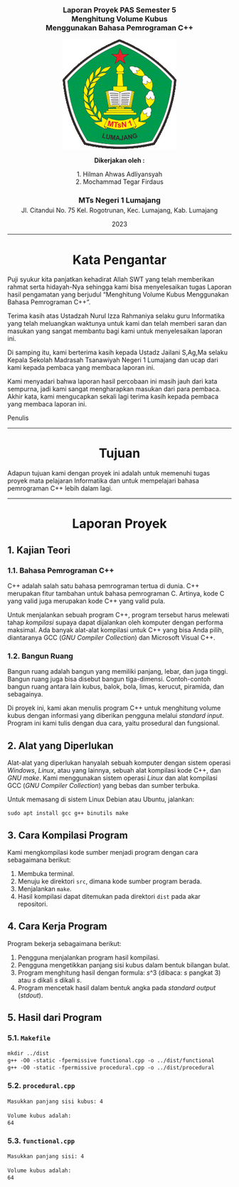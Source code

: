 <div style="text-align:center !important"><h3>

Laporan Proyek PAS Semester 5\
Menghitung Volume Kubus\
Menggunakan Bahasa Pemrograman C++

</h3></div style="text-align:center !important">

<div style="text-align:center !important">

![Lambang MTs Negeri 1 Lumajang](_assets/logo_mtsn.gif)

</div style="text-align:center !important">

<div style="text-align:center !important">

**Dikerjakan oleh :**

1\. Hilman Ahwas Adliyansyah\
2\. Mochammad Tegar Firdaus

</div style="text-align:center !important">

<div style="text-align:center !important">

<h3 style="margin-bottom:0.25em">MTs Negeri 1 Lumajang</h3>
<address style="font-style:normal">Jl. Citandui No. 75 Kel. Rogotrunan, Kec. Lumajang, Kab. Lumajang</address>

2023

</div style="text-align:center !important">

------------------------------------------------------------------

<div style="text-align:center !important">

# Kata Pengantar

</div style="text-align:center !important">

Puji syukur kita panjatkan kehadirat Allah SWT yang telah memberikan rahmat serta hidayah-Nya sehingga kami bisa menyelesaikan tugas Laporan hasil pengamatan yang berjudul “Menghitung Volume Kubus Menggunakan Bahasa Pemrograman C++”. 

Terima kasih atas  Ustadzah Nurul Izza Rahmaniya selaku guru Informatika yang telah meluangkan waktunya untuk kami dan telah memberi saran dan masukan yang sangat membantu bagi kami untuk menyelesaikan laporan ini.

Di samping itu, kami berterima kasih kepada Ustadz Jailani S,Ag,Ma selaku Kepala Sekolah Madrasah Tsanawiyah Negeri 1 Lumajang dan ucap dari kami kepada pembaca yang membaca laporan ini.

Kami menyadari bahwa laporan hasil percobaan ini masih jauh dari kata sempurna, jadi kami sangat mengharapkan masukan dari para pembaca. Akhir kata, kami mengucapkan sekali lagi terima kasih kepada pembaca yang membaca laporan ini.

Penulis

------------------------------------------------------------------

<div style="text-align:center !important">

# Tujuan

</div style="text-align:center !important">

Adapun tujuan kami dengan proyek ini adalah untuk memenuhi tugas proyek mata pelajaran Informatika dan untuk mempelajari bahasa pemrograman C++ lebih dalam lagi.

------------------------------------------------------------------

<div style="text-align:center !important">

# Laporan Proyek

</div style="text-align:center !important">

## 1. Kajian Teori

### 1.1. Bahasa Pemrograman C++

C++ adalah salah satu bahasa pemrograman tertua di dunia. C++ merupakan fitur tambahan untuk bahasa pemrograman C. Artinya, kode C yang valid juga merupakan kode C++ yang valid pula.

Untuk menjalankan sebuah program C++, program tersebut harus melewati tahap _kompilasi_ supaya dapat dijalankan oleh komputer dengan performa maksimal. Ada banyak alat-alat kompilasi untuk C++ yang bisa Anda pilih, diantaranya GCC (_GNU Compiler Collection_) dan Microsoft Visual C++.

### 1.2. Bangun Ruang

Bangun ruang adalah bangun yang memiliki panjang, lebar, dan juga tinggi. Bangun ruang juga bisa disebut bangun tiga-dimensi. Contoh-contoh bangun ruang antara lain kubus, balok, bola, limas, kerucut, piramida, dan sebagainya.

Di proyek ini, kami akan menulis program C++ untuk menghitung volume kubus dengan informasi yang diberikan pengguna melalui _standard input_. Program ini kami tulis dengan dua cara, yaitu prosedural dan fungsional.

## 2. Alat yang Diperlukan

Alat-alat yang diperlukan hanyalah sebuah komputer dengan sistem operasi _Windows_, _Linux_, atau yang lainnya, sebuah alat kompilasi kode C++, dan _GNU make_. Kami menggunakan sistem operasi _Linux_ dan alat kompilasi GCC (_GNU Compiler Collection_) yang bebas dan sumber terbuka.

Untuk memasang di sistem Linux Debian atau Ubuntu, jalankan:

```
sudo apt install gcc g++ binutils make
```

## 3. Cara Kompilasi Program

Kami mengkompilasi kode sumber menjadi program dengan cara sebagaimana berikut:

1. Membuka terminal.
2. Menuju ke direktori `src`, dimana kode sumber program berada.
3. Menjalankan `make`.
4. Hasil kompilasi dapat ditemukan pada direktori `dist` pada akar repositori.


## 4. Cara Kerja Program

Program bekerja sebagaimana berikut:

1. Pengguna menjalankan program hasil kompilasi.
2. Pengguna mengetikkan panjang sisi kubus dalam bentuk bilangan bulat.
3. Program menghitung hasil dengan formula: _s_^3 (dibaca: _s_ pangkat 3) atau _s_ dikali _s_ dikali _s_.
4. Program mencetak hasil dalam bentuk angka pada _standard output_ (_stdout_).

## 5. Hasil dari Program

### 5.1. `Makefile`

```
mkdir ../dist
g++ -O0 -static -fpermissive functional.cpp -o ../dist/functional
g++ -O0 -static -fpermissive procedural.cpp -o ../dist/procedural
```

### 5.2. `procedural.cpp`

```
Masukkan panjang sisi kubus: 4

Volume kubus adalah: 
64
```

### 5.3. `functional.cpp`

```
Masukkan panjang sisi: 4

Volume kubus adalah: 
64
```
